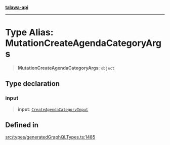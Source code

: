 [**talawa-api**](../../../README.md)

***

# Type Alias: MutationCreateAgendaCategoryArgs

> **MutationCreateAgendaCategoryArgs**: `object`

## Type declaration

### input

> **input**: [`CreateAgendaCategoryInput`](CreateAgendaCategoryInput.md)

## Defined in

[src/types/generatedGraphQLTypes.ts:1485](https://github.com/Suyash878/talawa-api/blob/b5a9d8b4a1ea678a3d6f5b710b3721f91a3052fc/src/types/generatedGraphQLTypes.ts#L1485)
